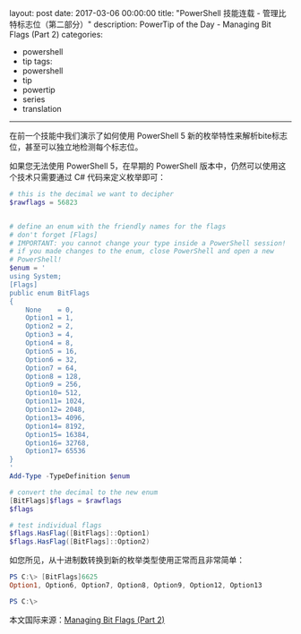 layout: post
date: 2017-03-06 00:00:00
title: "PowerShell 技能连载 - 管理比特标志位（第二部分）"
description: PowerTip of the Day - Managing Bit Flags (Part 2)
categories:
- powershell
- tip
tags:
- powershell
- tip
- powertip
- series
- translation
---
在前一个技能中我们演示了如何使用 PowerShell 5 新的枚举特性来解析bite标志位，甚至可以独立地检测每个标志位。

如果您无法使用 PowerShell 5，在早期的 PowerShell 版本中，仍然可以使用这个技术只需要通过 C# 代码来定义枚举即可：

```powershell
# this is the decimal we want to decipher
$rawflags = 56823


# define an enum with the friendly names for the flags
# don't forget [Flags]
# IMPORTANT: you cannot change your type inside a PowerShell session!
# if you made changes to the enum, close PowerShell and open a new
# PowerShell!
$enum = '
using System;
[Flags]
public enum BitFlags
{
    None    = 0,
    Option1 = 1,
    Option2 = 2,
    Option3 = 4,
    Option4 = 8,
    Option5 = 16,
    Option6 = 32,
    Option7 = 64,
    Option8 = 128,
    Option9 = 256,
    Option10= 512,
    Option11= 1024,
    Option12= 2048,
    Option13= 4096,
    Option14= 8192,
    Option15= 16384,
    Option16= 32768,
    Option17= 65536
}
'
Add-Type -TypeDefinition $enum

# convert the decimal to the new enum
[BitFlags]$flags = $rawflags
$flags

# test individual flags
$flags.HasFlag([BitFlags]::Option1)
$flags.HasFlag([BitFlags]::Option2)
```

如您所见，从十进制数转换到新的枚举类型使用正常而且非常简单：

```powershell
PS C:\> [BitFlags]6625
Option1, Option6, Option7, Option8, Option9, Option12, Option13

PS C:\>
```

<!--more-->
本文国际来源：[Managing Bit Flags (Part 2)](http://community.idera.com/powershell/powertips/b/tips/posts/managing-bit-flags-part-2)
